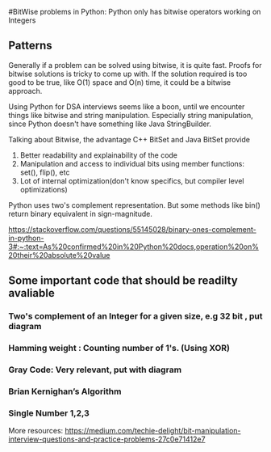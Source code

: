 #BitWise problems in Python: Python only has bitwise operators working on Integers
## Patterns

Generally if a problem can be solved using bitwise, it is quite fast. Proofs for bitwise solutions is tricky to come up with. If the solution required is too good to be true, like O(1) space and O(n) time, it could be a bitwise approach. 

Using Python for DSA interviews seems like a boon, until we encounter things like bitwise and string manipulation. Especially string manipulation, since Python doesn't have something like Java StringBuilder. 

Talking about Bitwise, the advantage C++ BitSet and Java BitSet provide 
1. Better readability and explainability of the code
2. Manipulation and access to individual bits using member functions: set(), flip(), etc
3. Lot of internal optimization(don't know specifics, but compiler level optimizations)

Python uses two's complement representation. But some methods like bin() return binary equivalent in sign-magnitude. 

https://stackoverflow.com/questions/55145028/binary-ones-complement-in-python-3#:~:text=As%20confirmed%20in%20Python%20docs,operation%20on%20their%20absolute%20value

## Some important code that should be readilty avaliable

### Two's complement of an Integer for a given size, e.g 32 bit , put diagram

### Hamming weight : Counting number of 1's. (Using XOR)

### Gray Code: Very relevant, put with diagram

### Brian Kernighan’s Algorithm

### Single Number 1,2,3

More resources: https://medium.com/techie-delight/bit-manipulation-interview-questions-and-practice-problems-27c0e71412e7
